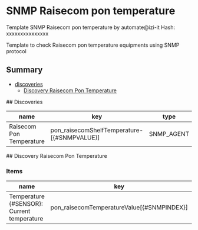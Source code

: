 # SNMP Raisecom pon temperature
Template SNMP Raisecom pon temperature by automate@izi-it
Hash: xxxxxxxxxxxxxxx

Template to check Raisecom pon temperature equipments using SNMP protocol
## Summary
* [discoveries](#discoveries)
  * [Discovery Raisecom Pon Temperature ](#discovery_raisecom_pon_temperature
)
<a name="discoveries" />
## Discoveries

| name | key | type | delay |
| ------------- |------------- |------------- |------------- |
| Raisecom Pon Temperature | pon_raisecomShelfTemperature-[{#SNMPVALUE}] | SNMP_AGENT | 1h |

<a name="discovery_raisecom_pon_temperature" />
## Discovery Raisecom Pon Temperature

### Items

| name | key | type |
| ------------- |------------- |------------- |
| Temperature {#SENSOR}: Current temperature | pon_raisecomTemperatureValue[{#SNMPINDEX}] | SNMP_AGENT |
